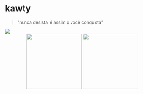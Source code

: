 # **kawty**
>"nunca desista, é assim q você conquista"
<img src=https://media.discordapp.net/attachments/872991956580585522/901169191648890920/a6bd7054ed8f93278d9a0a07ca73058e.png>
<div align="center">
  <img height="180em" src="https://github-readme-stats.vercel.app/api?username=kaw65&show_icons=true&theme=dark&include_all_commits=true&count_private=true"/>
  <img height="180em" src="https://github-readme-stats.vercel.app/api/top-langs/?username=kaw65&layout=compact&langs_count=7&theme=dark"/>
</div>
